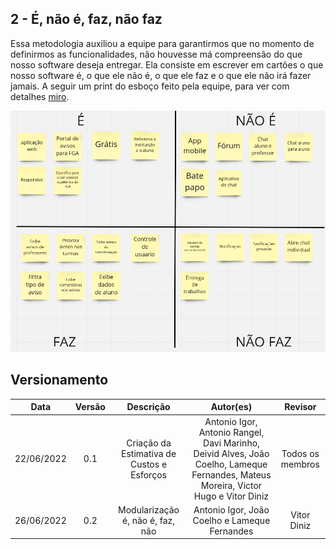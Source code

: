 ## 2 - É, não é, faz, não faz

Essa metodologia auxiliou a equipe para garantirmos que no momento de definirmos as funcionalidades, não houvesse má compreensão do que nosso software deseja entregar. Ela consiste em escrever em cartões o que nosso software é, o que ele não é, o que ele faz e o que ele não irá fazer jamais. A seguir um print do esboço feito pela equipe, para ver com detalhes [miro](https://miro.com/app/board/uXjVOrXcOYI=/?share_link_id=260970383105).

![Faz nao faz](../../assets/img/faz_naofaz.png)

## Versionamento

| Data       | Versão |  Descrição                                  | Autor(es)        | Revisor          |
|:----------:|:------:| :------------------------------------------:| :--------------: | :-------------:  |
| 22/06/2022 | 0.1    | Criação da Estimativa de Custos e Esforços  | Antonio Igor, Antonio Rangel, Davi Marinho, Deivid Alves, João Coelho, Lameque Fernandes, Mateus Moreira, Victor Hugo e Vitor Diniz | Todos os membros |
| 26/06/2022 | 0.2    | Modularização é, não é, faz, não | Antonio Igor, João Coelho e Lameque Fernandes | Vitor Diniz |